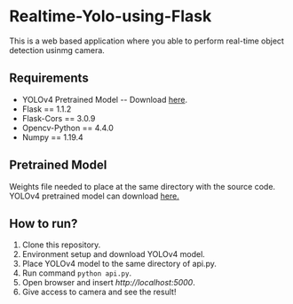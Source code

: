 # Realtime-Yolo-using-Flask
This is a web based application where you able to perform real-time object detection usinmg camera.

## Requirements
- YOLOv4 Pretrained Model -- Download [here](https://drive.google.com/open?id=1cewMfusmPjYWbrnuJRuKhPMwRe_b9PaT).
- Flask == 1.1.2
- Flask-Cors == 3.0.9
- Opencv-Python == 4.4.0
- Numpy == 1.19.4

## Pretrained Model
Weights file needed to place at the same directory with the source code.
YOLOv4 pretrained model can download [here.](https://github.com/AlexeyAB/darknethttps://github.com/AlexeyAB/darknet/releases/download/darknet_yolo_v3_optimal/yolov4.weights) 

## How to run?
1. Clone this repository.
2. Environment setup and download YOLOv4 model.
3. Place YOLOv4 model to the same directory of api.py.
4. Run command `python api.py`.
5. Open browser and insert _http://localhost:5000_.
6. Give access to camera and see the result!